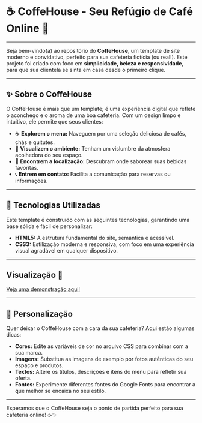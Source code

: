# ☕ CoffeHouse - Seu Refúgio de Café Online 🌿

---

Seja bem-vindo(a) ao repositório do **CoffeHouse**, um template de site moderno e convidativo, perfeito para sua cafeteria fictícia (ou real!). Este projeto foi criado com foco em **simplicidade, beleza e responsividade**, para que sua clientela se sinta em casa desde o primeiro clique.

---

## ✨ Sobre o CoffeHouse

O CoffeHouse é mais que um template; é uma experiência digital que reflete o aconchego e o aroma de uma boa cafeteria. Com um design limpo e intuitivo, ele permite que seus clientes:

* ☕ **Explorem o menu:** Naveguem por uma seleção deliciosa de cafés, chás e quitutes.
* 📸 **Visualizem o ambiente:** Tenham um vislumbre da atmosfera acolhedora do seu espaço.
* 📍 **Encontrem a localização:** Descubram onde saborear suas bebidas favoritas.
* 📞 **Entrem em contato:** Facilita a comunicação para reservas ou informações.

---

## 🚀 Tecnologias Utilizadas

Este template é construído com as seguintes tecnologias, garantindo uma base sólida e fácil de personalizar:

* **HTML5:** A estrutura fundamental do site, semântica e acessível.
* **CSS3:** Estilização moderna e responsiva, com foco em uma experiência visual agradável em qualquer dispositivo.

---
## Visualização 👀

[Veja uma demonstração aqui!](https://template-cafeteria.vercel.app/)

---

## 🎨 Personalização

Quer deixar o CoffeHouse com a cara da sua cafeteria? Aqui estão algumas dicas:

* **Cores:** Edite as variáveis de cor no arquivo CSS para combinar com a sua marca.
* **Imagens:** Substitua as imagens de exemplo por fotos autênticas do seu espaço e produtos.
* **Textos:** Altere os títulos, descrições e itens do menu para refletir sua oferta.
* **Fontes:** Experimente diferentes fontes do Google Fonts para encontrar a que melhor se encaixa no seu estilo.

---

Esperamos que o CoffeHouse seja o ponto de partida perfeito para sua cafeteria online! ☕✨